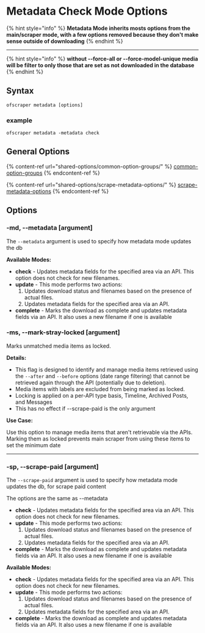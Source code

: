 # Metadata Check Mode Options

{% hint style="info" %}
**Metadata Mode inherits mosts options from the main/scraper mode, with a few options removed because they don't make sense outside of downloading**
{% endhint %}

***

{% hint style="info" %}
**without --force-all or --force-model-unique media will be filter to only those that are set as not downloaded in the database**
{% endhint %}

## Syntax

```
ofscraper metadata [options]
```

### example

```
ofscraper metadata -metadata check
```

## General Options

{% content-ref url="shared-options/common-option-groups/" %}
[common-option-groups](shared-options/common-option-groups/)
{% endcontent-ref %}

{% content-ref url="shared-options/scrape-metadata-options/" %}
[scrape-metadata-options](shared-options/scrape-metadata-options/)
{% endcontent-ref %}

## Options

### -md, --metadata \[argument]

The `--metadata` argument is used to specify how metadata mode updates the db

**Available Modes:**

* **check** - Updates metadata fields for the specified area via an API. This option does not check for new filenames.
* **update** - This mode performs two actions:
  1. Updates download status and filenames based on the presence of actual files.
  2. Updates metadata fields for the specified area via an API.
* **complete** - Marks the download as complete and updates metadata fields via an API. It also uses a new filename if one is available

### -ms, --mark-stray-locked  \[argument]

Marks unmatched media items as locked.

**Details:**

* This flag is designed to identify and manage media items retrieved using the `--after` and `--before` options (date range filtering) that cannot be retrieved again through the API (potentially due to deletion).
* Media items with labels are excluded from being marked as locked.
* Locking is applied on a per-API type basis,  Timeline, Archived Posts, and Messages
* This has no effect if --scrape-paid is the only argument

**Use Case:**

Use this option to manage media items that aren't retrievable via the APIs. Marking them as locked prevents main scraper from using these items to set the minimum date



***

### -sp, --scrape-paid  \[argument]&#x20;

The `--scrape-paid` argument is used to specify how metadata mode updates the db, for scrape paid content

The options are the same as --metadata

* **check** - Updates metadata fields for the specified area via an API. This option does not check for new filenames.
* **update** - This mode performs two actions:
  1. Updates download status and filenames based on the presence of actual files.
  2. Updates metadata fields for the specified area via an API.
* **complete** - Marks the download as complete and updates metadata fields via an API. It also uses a new filename if one is available



**Available Modes:**

* **check** - Updates metadata fields for the specified area via an API. This option does not check for new filenames.
* **update** - This mode performs two actions:
  1. Updates download status and filenames based on the presence of actual files.
  2. Updates metadata fields for the specified area via an API.
* **complete** - Marks the download as complete and updates metadata fields via an API. It also uses a new filename if one is available



